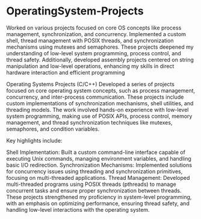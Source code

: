 # OperatingSystem-Projects
Worked on various projects focused on core OS concepts like process management, synchronization, and concurrency. Implemented a custom shell, thread management with POSIX threads, and synchronization mechanisms using mutexes and semaphores. These projects deepened my understanding of low-level system programming, process control, and thread safety. Additionally, developed assembly projects centered on string manipulation and low-level operations, enhancing my skills in direct hardware interaction and efficient programming

Operating Systems Projects (C/C++)
Developed a series of projects focused on core operating system concepts, such as process management, concurrency, and inter-process communication. These projects include custom implementations of synchronization mechanisms, shell utilities, and threading models. The work involved hands-on experience with low-level system programming, making use of POSIX APIs, process control, memory management, and thread synchronization techniques like mutexes, semaphores, and condition variables.

Key highlights include:

Shell Implementation: Built a custom command-line interface capable of executing Unix commands, managing environment variables, and handling basic I/O redirection.
Synchronization Mechanisms: Implemented solutions for concurrency issues using threading and synchronization primitives, focusing on multi-threaded applications.
Thread Management: Developed multi-threaded programs using POSIX threads (pthreads) to manage concurrent tasks and ensure proper synchronization between threads.
These projects strengthened my proficiency in system-level programming, with an emphasis on optimizing performance, ensuring thread safety, and handling low-level interactions with the operating system.

